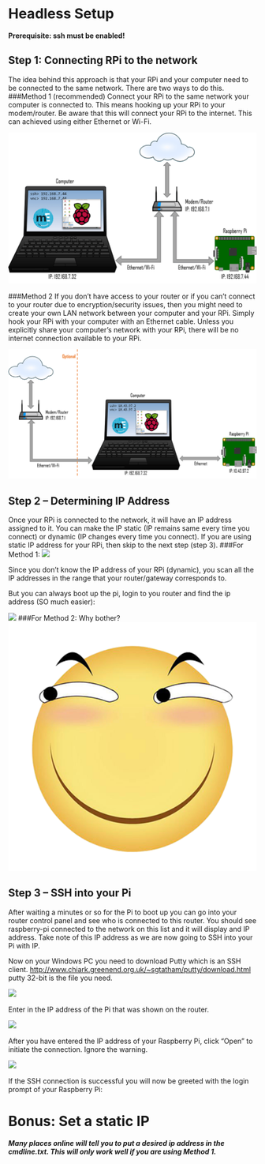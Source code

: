 # Headless Setup

**Prerequisite: ssh must be enabled!**

## Step 1: Connecting RPi to the network
The idea behind this approach is that your RPi and your computer need to be connected to the same network. There are two ways to do this.
###Method 1 (recommended)
Connect your RPi to the same network your computer is connected to. This means hooking up your RPi to your modem/router. Be aware that this will connect your RPi to the internet. This can achieved using either Ethernet or Wi-Fi.

![Method 1](raspberry-pi-headless-method-1.png)

###Method 2
If you don’t have access to your router or if you can’t connect to your router due to encryption/security issues, then you might need to create your own LAN network between your computer and your RPi. Simply hook your RPi with your computer with an Ethernet cable. Unless you explicitly share your computer’s network with your RPi, there will be no internet connection available to your RPi.

![Method 2](raspberry-pi-headless-method-2.png)
## Step 2 – Determining IP Address
Once your RPi is connected to the network, it will have an IP address assigned to it. You can make the IP static (IP remains same every time you connect) or dynamic (IP changes every time you connect). If you are using static IP address for your RPi, then skip to the next step (step 3).
###For Method 1:
![](http://www.hobbytronics.co.uk/image/data/tutorial/raspberry-pi/advanced-ip-scanner.jpg)

Since you don’t know the IP address of your RPi (dynamic), you scan all the IP addresses in the range that your router/gateway corresponds to.

But you can always boot up the pi, login to you router and find the ip address (SO much easier):

![](https://s3.amazonaws.com/cdn.self.li/post-raspberry-pi-headless/router.png)
###For Method 2:
Why bother?![huaji](huaji.png)

## Step 3 – SSH into your Pi
After waiting a minutes or so for the Pi to boot up you can go into your router control panel and see who is connected to this router.
You should see raspberry-pi connected to the network on this list and it will display and IP address.
Take note of this IP address as we are now going to SSH into your Pi with IP.

Now on your Windows PC you need to download Putty which is an SSH client.
http://www.chiark.greenend.org.uk/~sgtatham/putty/download.html putty 32-bit is the file you need.

![](https://i1.wp.com/www.circuitbasics.com/wp-content/uploads/2015/01/Raspberry-Pi-PuTTY-Warning1.png?resize=300%2C289)

Enter in the IP address of the Pi that was shown on the router. 

![](https://i1.wp.com/www.circuitbasics.com/wp-content/uploads/2015/01/Raspberry-Pi-PuTTY-Warning.png?resize=300%2C214)

After you have entered the IP address of your Raspberry Pi, click “Open” to initiate the connection. Ignore the warning.

![](https://i1.wp.com/www.circuitbasics.com/wp-content/uploads/2015/01/raspi-login.png)

If the SSH connection is successful you will now be greeted with the login prompt of your Raspberry Pi:


# Bonus: Set a static IP
***Many places online will tell you to put a desired ip address in the cmdline.txt. This will only work well if you are using Method 1.***
